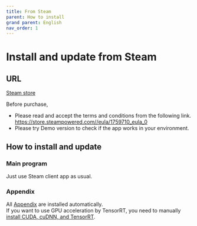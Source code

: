 ```yaml
---
title: From Steam
parent: How to install
grand parent: English
nav_order: 1
---
```


# Install and update from Steam

## URL

[Steam store](https://store.steampowered.com/app/1759710/MocapForAll/)

Before purchase, 
- Please read and accept the terms and conditions from the following link.  
  https://store.steampowered.com//eula/1759710_eula_0
- Please try Demo version to check if the app works in your environment.

## How to install and update

### Main program

Just use Steam client app as usual.   

### Appendix

All [Appendix](../appendix-optional) are installed automatically.  
If you want to use GPU acceleration by TensorRT, you need to manually [install CUDA, cuDNN, and TensorRT](./install-tensorrt).  
